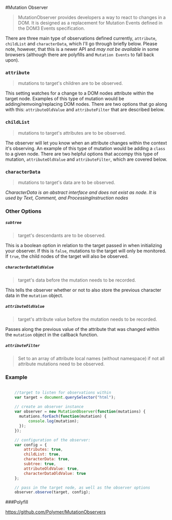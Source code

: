 #Mutation Observer

> MutationObserver provides developers a way to react to changes in a DOM. It is designed as a replacement for Mutation Events defined in the DOM3 Events specification.


There are three main type of observations defined currently, `attribute`, `childList` and `characterData`, which I'll go through briefly below. Please note, however, that this is a newer API and *may not be available* in some browsers (although there are polyfills and `Mutation Events` to fall back upon).

### `attribute`

> mutations to target's children are to be observed.

This setting watches for a change to a DOM nodes attribute within the target node. Examples of this type of mutation would be adding/remvoing/replacing DOM nodes. There are two options that go along with this: `attributeOldValue` and `attributeFilter` that are described below.

### `childList`

> mutations to target's attributes are to be observed.

The observer will let you know when an attribute changes within the context it's observing. An example of this type of mutation would be adding a `class` to a given node. There are two helpful options that accompy this type of mutation, `attributeOldValue` and `attributeFilter`, which are covered below.

### `characterData`

> mutations to target's data are to be observed.

*CharacterData is an abstract interface and does not exist as node. It is used by Text, Comment, and ProcessingInstruction nodes*

### Other Options

##### `subtree`

> target's descendants are to be observed.

This is a boolean option in relation to the target passed in when initializing your observer. If this is `false`, mutations to the target will only be monitored. If `true`, the child nodes of the target will also be observed.

##### `characterDataOldValue`

> target's data before the mutation needs to be recorded.

This tells the observer whether or not to also store the previous character data in the `mutation` object.

##### `attributeOldValue`

> target's attribute value before the mutation needs to be recorded.

Passes along the previous value of the attribute that was changed within the `mutation` object in the callback function.

##### `attributeFilter`

> Set to an array of attribute local names (without namespace) if not all attribute mutations need to be observed.



### Example
```javascript
    
    //target to listen for observations within
    var target = document.querySelector("html");
    
    // create an observer instance
    var observer = new MutationObserver(function(mutations) {
      mutations.forEach(function(mutation) {
          console.log(mutation);
      });
    });

    // configuration of the observer:
    var config = {
        attributes: true,
        childList: true,
        characterData: true,
        subtree: true,
        attributeOldValue: true,
        characterDataOldValue: true
    };

    // pass in the target node, as well as the observer options
    observer.observe(target, config);
```


###Polyfill

https://github.com/Polymer/MutationObservers
